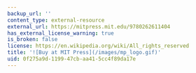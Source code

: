 ```yaml
---
backup_url: ''
content_type: external-resource
external_url: https://mitpress.mit.edu/9780262611404
has_external_license_warning: true
is_broken: false
license: https://en.wikipedia.org/wiki/All_rights_reserved
title: '![Buy at MIT Press](/images/mp_logo.gif)'
uid: 0f275a9d-1199-47cb-aa41-5cc4f89da17e
---
```

